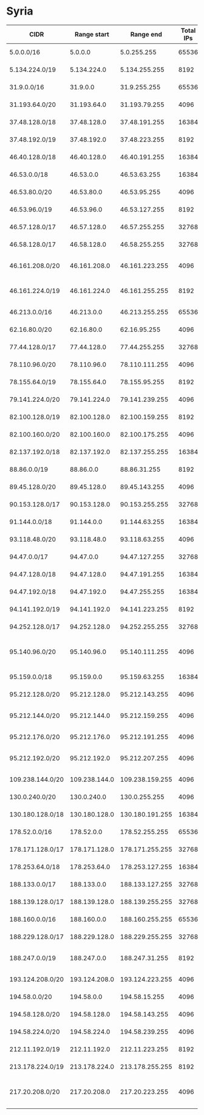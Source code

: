 # Syria

CIDR               | Range start     | Range end       | Total IPs  | Assign date | Owner
------------------ | --------------- | --------------- | ---------- | ----------- | -----
5.0.0.0/16         | 5.0.0.0         | 5.0.255.255     | 65536      | 2012-04-23  | Syrian Telecom
5.134.224.0/19     | 5.134.224.0     | 5.134.255.255   | 8192       | 2012-07-10  | SAMA GROUP LLC
31.9.0.0/16        | 31.9.0.0        | 31.9.255.255    | 65536      | 2011-04-13  | Syrian Telecom
31.193.64.0/20     | 31.193.64.0     | 31.193.79.255   | 4096       | 2011-04-27  | OMNIYA LLC
37.48.128.0/18     | 37.48.128.0     | 37.48.191.255   | 16384      | 2012-01-24  | MTN Syria
37.48.192.0/19     | 37.48.192.0     | 37.48.223.255   | 8192       | 2012-01-24  | MTN Syria
46.40.128.0/18     | 46.40.128.0     | 46.40.191.255   | 16384      | 2010-07-08  | Syrian Telecom
46.53.0.0/18       | 46.53.0.0       | 46.53.63.255    | 16384      | 2010-08-20  | sawa
46.53.80.0/20      | 46.53.80.0      | 46.53.95.255    | 4096       | 2010-08-20  | sawa
46.53.96.0/19      | 46.53.96.0      | 46.53.127.255   | 8192       | 2010-08-20  | sawa
46.57.128.0/17     | 46.57.128.0     | 46.57.255.255   | 32768      | 2010-10-11  | Syriatel Mobile Telecom
46.58.128.0/17     | 46.58.128.0     | 46.58.255.255   | 32768      | 2010-10-18  | MTN Syria
46.161.208.0/20    | 46.161.208.0    | 46.161.223.255  | 4096       | 2010-11-22  | Roya telecommunication Co.Ltd.
46.161.224.0/19    | 46.161.224.0    | 46.161.255.255  | 8192       | 2010-11-22  | Roya telecommunication Co.Ltd.
46.213.0.0/16      | 46.213.0.0      | 46.213.255.255  | 65536      | 2010-12-20  | Syriatel Mobile Telecom
62.16.80.0/20      | 62.16.80.0      | 62.16.95.255    | 4096       | 2000-06-13  | Syrian Telecom
77.44.128.0/17     | 77.44.128.0     | 77.44.255.255   | 32768      | 2006-12-20  | Syrian Computer Society
78.110.96.0/20     | 78.110.96.0     | 78.110.111.255  | 4096       | 2007-08-08  | sawa
78.155.64.0/19     | 78.155.64.0     | 78.155.95.255   | 8192       | 2007-07-30  | Syriatech JSC
79.141.224.0/20    | 79.141.224.0    | 79.141.239.255  | 4096       | 2007-10-26  | Syriatech JSC
82.100.128.0/19    | 82.100.128.0    | 82.100.159.255  | 8192       | 2003-12-22  | Syrian Telecom
82.100.160.0/20    | 82.100.160.0    | 82.100.175.255  | 4096       | 2003-12-22  | OMNIYA LLC
82.137.192.0/18    | 82.137.192.0    | 82.137.255.255  | 16384      | 2003-07-10  | Syrian Telecom
88.86.0.0/19       | 88.86.0.0       | 88.86.31.255    | 8192       | 2006-02-13  | Syrian Computer Society
89.45.128.0/20     | 89.45.128.0     | 89.45.143.255   | 4096       | 2005-11-29  | Syriatech JSC
90.153.128.0/17    | 90.153.128.0    | 90.153.255.255  | 32768      | 2006-11-07  | AYA Internet Service Provider
91.144.0.0/18      | 91.144.0.0      | 91.144.63.255   | 16384      | 2006-09-19  | Syrian Telecom
93.118.48.0/20     | 93.118.48.0     | 93.118.63.255   | 4096       | 2007-12-21  | RUNNET LLC
94.47.0.0/17       | 94.47.0.0       | 94.47.127.255   | 32768      | 2008-06-04  | Syrian Telecom
94.47.128.0/18     | 94.47.128.0     | 94.47.191.255   | 16384      | 2008-06-04  | Syrian Telecom
94.47.192.0/18     | 94.47.192.0     | 94.47.255.255   | 16384      | 2008-06-04  | Syrian Telecom
94.141.192.0/19    | 94.141.192.0    | 94.141.223.255  | 8192       | 2008-12-15  | sawa
94.252.128.0/17    | 94.252.128.0    | 94.252.255.255  | 32768      | 2008-09-30  | Syriatel Mobile Telecom
95.140.96.0/20     | 95.140.96.0     | 95.140.111.255  | 4096       | 2009-03-04  | ZAD for the Services of Information & Technology Ltd
95.159.0.0/18      | 95.159.0.0      | 95.159.63.255   | 16384      | 2009-04-08  | RUNNET LLC
95.212.128.0/20    | 95.212.128.0    | 95.212.143.255  | 4096       | 2009-02-05  | OMNIYA LLC
95.212.144.0/20    | 95.212.144.0    | 95.212.159.255  | 4096       | 2009-02-05  | Tawasol Nas Communications and Services LLC
95.212.176.0/20    | 95.212.176.0    | 95.212.191.255  | 4096       | 2009-02-05  | OMNIYA LLC
95.212.192.0/20    | 95.212.192.0    | 95.212.207.255  | 4096       | 2009-02-05  | Tawasol Nas Communications and Services LLC
109.238.144.0/20   | 109.238.144.0   | 109.238.159.255 | 4096       | 2010-01-26  | Charif
130.0.240.0/20     | 130.0.240.0     | 130.0.255.255   | 4096       | 2011-10-21  | MTN Syria
130.180.128.0/18   | 130.180.128.0   | 130.180.191.255 | 16384      | 2011-10-21  | MTN Syria
178.52.0.0/16      | 178.52.0.0      | 178.52.255.255  | 65536      | 2009-12-30  | Syriatel Mobile Telecom
178.171.128.0/17   | 178.171.128.0   | 178.171.255.255 | 32768      | 2010-04-12  | MTN Syria
178.253.64.0/18    | 178.253.64.0    | 178.253.127.255 | 16384      | 2010-06-01  | Syrian Telecom
188.133.0.0/17     | 188.133.0.0     | 188.133.127.255 | 32768      | 2009-04-21  | Syrian Telecom
188.139.128.0/17   | 188.139.128.0   | 188.139.255.255 | 32768      | 2009-05-20  | Syriatel Mobile Telecom
188.160.0.0/16     | 188.160.0.0     | 188.160.255.255 | 65536      | 2009-05-13  | MTN Syria
188.229.128.0/17   | 188.229.128.0   | 188.229.255.255 | 32768      | 2011-01-07  | MTN Syria
188.247.0.0/19     | 188.247.0.0     | 188.247.31.255  | 8192       | 2009-08-24  | Roya telecommunication Co.Ltd.
193.124.208.0/20   | 193.124.208.0   | 193.124.223.255 | 4096       | 1993-09-01  | Syrian Telecom
194.58.0.0/20      | 194.58.0.0      | 194.58.15.255   | 4096       | 1994-06-13  | Syrian Telecom
194.58.128.0/20    | 194.58.128.0    | 194.58.143.255  | 4096       | 1994-06-13  | Syrian Telecom
194.58.224.0/20    | 194.58.224.0    | 194.58.239.255  | 4096       | 1994-06-13  | Syrian Telecom
212.11.192.0/19    | 212.11.192.0    | 212.11.223.255  | 8192       | 2008-05-22  | Charif
213.178.224.0/19   | 213.178.224.0   | 213.178.255.255 | 8192       | 2003-03-03  | Syrian Computer Society
217.20.208.0/20    | 217.20.208.0    | 217.20.223.255  | 4096       | 2010-06-07  | ZAD for the Services of Information & Technology Ltd
